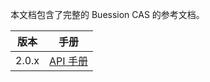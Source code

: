 本文档包含了完整的 Buession CAS 的参考文档。

|  版本   | 手册  |
|  ----  | ----  |
| 2.0.x  | [API 手册](2.0/index.html) |